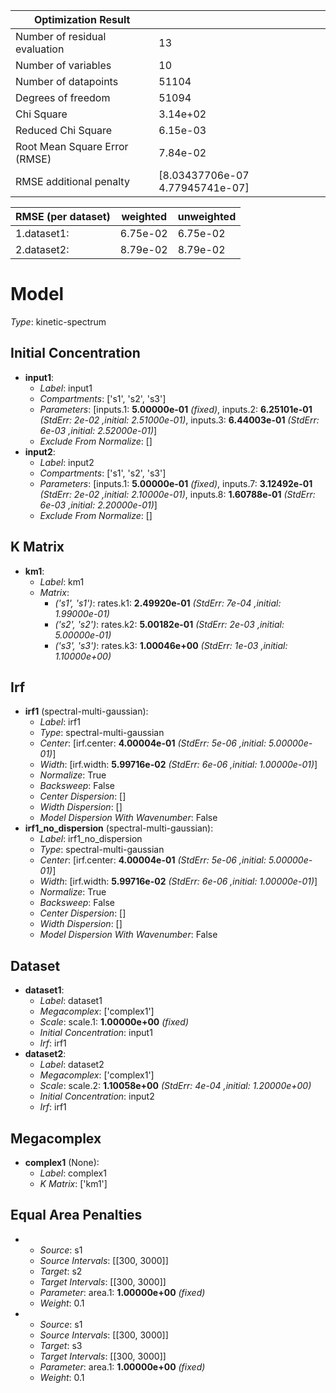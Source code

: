 | Optimization Result           |                                 |
|-------------------------------|---------------------------------|
| Number of residual evaluation | 13                              |
| Number of variables           | 10                              |
| Number of datapoints          | 51104                           |
| Degrees of freedom            | 51094                           |
| Chi Square                    | 3.14e+02                        |
| Reduced Chi Square            | 6.15e-03                        |
| Root Mean Square Error (RMSE) | 7.84e-02                        |
| RMSE additional penalty       | [8.03437706e-07 4.77945741e-07] |

| RMSE (per dataset)   |   weighted |   unweighted |
|----------------------|------------|--------------|
| 1.dataset1:          |   6.75e-02 |     6.75e-02 |
| 2.dataset2:          |   8.79e-02 |     8.79e-02 |

# Model

_Type_: kinetic-spectrum

## Initial Concentration

* **input1**:
  * *Label*: input1
  * *Compartments*: ['s1', 's2', 's3']
  * *Parameters*: [inputs.1: **5.00000e-01** *(fixed)*, inputs.2: **6.25101e-01** *(StdErr: 2e-02 ,initial: 2.51000e-01)*, inputs.3: **6.44003e-01** *(StdErr: 6e-03 ,initial: 2.52000e-01)*]
  * *Exclude From Normalize*: []
* **input2**:
  * *Label*: input2
  * *Compartments*: ['s1', 's2', 's3']
  * *Parameters*: [inputs.1: **5.00000e-01** *(fixed)*, inputs.7: **3.12492e-01** *(StdErr: 2e-02 ,initial: 2.10000e-01)*, inputs.8: **1.60788e-01** *(StdErr: 6e-03 ,initial: 2.20000e-01)*]
  * *Exclude From Normalize*: []

## K Matrix

* **km1**:
  * *Label*: km1
  * *Matrix*: 
    * *('s1', 's1')*: rates.k1: **2.49920e-01** *(StdErr: 7e-04 ,initial: 1.99000e-01)*
    * *('s2', 's2')*: rates.k2: **5.00182e-01** *(StdErr: 2e-03 ,initial: 5.00000e-01)*
    * *('s3', 's3')*: rates.k3: **1.00046e+00** *(StdErr: 1e-03 ,initial: 1.10000e+00)*
  

## Irf

* **irf1** (spectral-multi-gaussian):
  * *Label*: irf1
  * *Type*: spectral-multi-gaussian
  * *Center*: [irf.center: **4.00004e-01** *(StdErr: 5e-06 ,initial: 5.00000e-01)*]
  * *Width*: [irf.width: **5.99716e-02** *(StdErr: 6e-06 ,initial: 1.00000e-01)*]
  * *Normalize*: True
  * *Backsweep*: False
  * *Center Dispersion*: []
  * *Width Dispersion*: []
  * *Model Dispersion With Wavenumber*: False
* **irf1_no_dispersion** (spectral-multi-gaussian):
  * *Label*: irf1_no_dispersion
  * *Type*: spectral-multi-gaussian
  * *Center*: [irf.center: **4.00004e-01** *(StdErr: 5e-06 ,initial: 5.00000e-01)*]
  * *Width*: [irf.width: **5.99716e-02** *(StdErr: 6e-06 ,initial: 1.00000e-01)*]
  * *Normalize*: True
  * *Backsweep*: False
  * *Center Dispersion*: []
  * *Width Dispersion*: []
  * *Model Dispersion With Wavenumber*: False

## Dataset

* **dataset1**:
  * *Label*: dataset1
  * *Megacomplex*: ['complex1']
  * *Scale*: scale.1: **1.00000e+00** *(fixed)*
  * *Initial Concentration*: input1
  * *Irf*: irf1
* **dataset2**:
  * *Label*: dataset2
  * *Megacomplex*: ['complex1']
  * *Scale*: scale.2: **1.10058e+00** *(StdErr: 4e-04 ,initial: 1.20000e+00)*
  * *Initial Concentration*: input2
  * *Irf*: irf1

## Megacomplex

* **complex1** (None):
  * *Label*: complex1
  * *K Matrix*: ['km1']

## Equal Area Penalties

* 
  * *Source*: s1
  * *Source Intervals*: [[300, 3000]]
  * *Target*: s2
  * *Target Intervals*: [[300, 3000]]
  * *Parameter*: area.1: **1.00000e+00** *(fixed)*
  * *Weight*: 0.1
* 
  * *Source*: s1
  * *Source Intervals*: [[300, 3000]]
  * *Target*: s3
  * *Target Intervals*: [[300, 3000]]
  * *Parameter*: area.1: **1.00000e+00** *(fixed)*
  * *Weight*: 0.1

